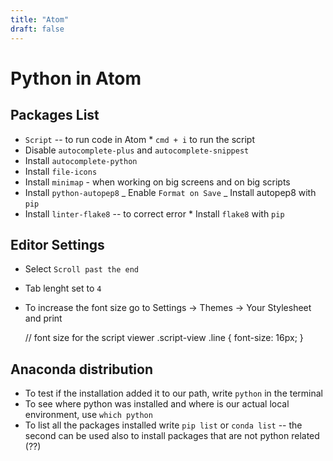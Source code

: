 ```yaml
---
title: "Atom"
draft: false
---
```


# Python in Atom

## Packages List

-   `Script` -- to run code in Atom
    		\* `cmd + i` to run the script
-   Disable `autocomplete-plus` and `autocomplete-snippest`
-   Install `autocomplete-python`
-   Install `file-icons`
-   Install `minimap` - when working on big screens and on big scripts
-   Install `python-autopep8`
    		_ Enable `Format on Save`
    		_ Install autopep8 with `pip`
-   Install `linter-flake8` -- to correct error
    		\* Install `flake8` with `pip`

## Editor Settings

-   Select `Scroll past the end`
-   Tab lenght set to `4`
-   To increase the font size go to Settings -> Themes -> Your Stylesheet and print


    // font size for the script viewer
    .script-view .line {
      font-size: 16px;
    }

## Anaconda distribution

-   To test if the installation added it to our path, write `python` in the terminal
-   To see where python was installed and where is our actual local environment, use `which python`
-   To list all the packages installed write `pip list` or `conda list` -- the second can be used also to install packages that are not python related (??)
